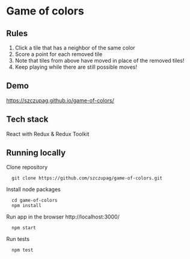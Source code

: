 # Game of colors

## Rules 
1. Click a tile that has a neighbor of the same color
2. Score a point for each removed tile
3. Note that tiles from above have moved in place of the removed tiles!
3. Keep playing while there are still possible moves!

## Demo
https://szczupag.github.io/game-of-colors/

## Tech stack
React with Redux & Redux Toolkit

## Running locally
Clone repository
```
  git clone https://github.com/szczupag/game-of-colors.git
```
Install node packages
```
  cd game-of-colors
  npm install
```
Run app in the browser http://localhost:3000/
```
  npm start
```
Run tests
```
  npm test
```